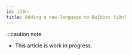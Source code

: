 ```yaml
---
id: i18n
title: Adding a new language to Bulbbot (i8n)
---
```


:::caution note

- This article is work in progress.
